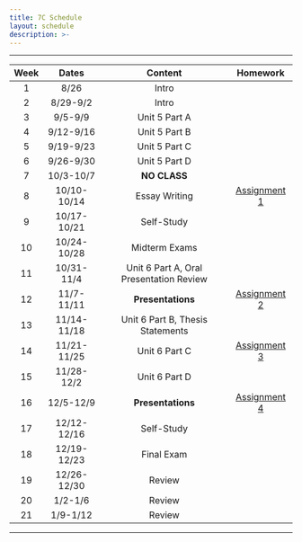 ```yaml
---
title: 7C Schedule
layout: schedule
description: >-
---
```


---

| Week  |          Dates          |                 Content                  |             Homework      |             
|:---:|    :------------------:|             :-----------------------------:| :-------------------------:|
|  1 |  8/26                | Intro |          |
|  2 |  8/29-9/2            | Intro |          |
|  3 |  9/5-9/9             | Unit 5 Part A |          |
|  4 |  9/12-9/16           | Unit 5 Part B |          |
|  5 |  9/19-9/23           | Unit 5 Part C |          |
|  6 |  9/26-9/30           | Unit 5 Part D |          |
|  7 |  10/3-10/7           | **NO CLASS** |        |
|  8 |  10/10-10/14         | Essay Writing |[Assignment 1](7C-english/assignment1/)|
|  9 |  10/17-10/21         | Self-Study |          |
|  10 |  10/24-10/28         | Midterm Exams |      |
|  11 |  10/31-11/4         |  Unit 6 Part A, Oral Presentation Review | |
| 12  |  11/7-11/11          | **Presentations** |[Assignment 2](7C-english/assignment2/)|
| 13 |  11/14-11/18         | Unit 6 Part B, Thesis Statements | |
| 14 |  11/21-11/25         | Unit 6 Part C  | [Assignment 3](7C-english/assignment3)|
| 15 |  11/28-12/2          | Unit 6 Part D  |             |
| 16 |  12/5-12/9           | **Presentations** |[Assignment 4](7C-english/assignment4)
| 17 |  12/12-12/16         | Self-Study |             |
| 18 |  12/19-12/23         | Final Exam |          |
| 19 |  12/26-12/30         | Review |              |
| 20 |  1/2-1/6             | Review |              |
| 21 |  1/9-1/12            | Review |              |

---